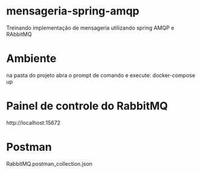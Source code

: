 # mensageria-spring-amqp
Treinando implementação de mensageria utilizando spring AMQP e RAbbitMQ

# Ambiente

na pasta do projeto abra o prompt de comando e execute: docker-compose up

# Painel de controle do RabbitMQ

http://localhost:15672


# Postman

RabbitMQ.postman_collection.json
